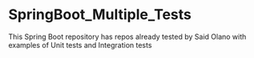 # SpringBoot_Multiple_Tests
This Spring Boot repository has repos already tested by Said Olano with examples of Unit tests and Integration tests
